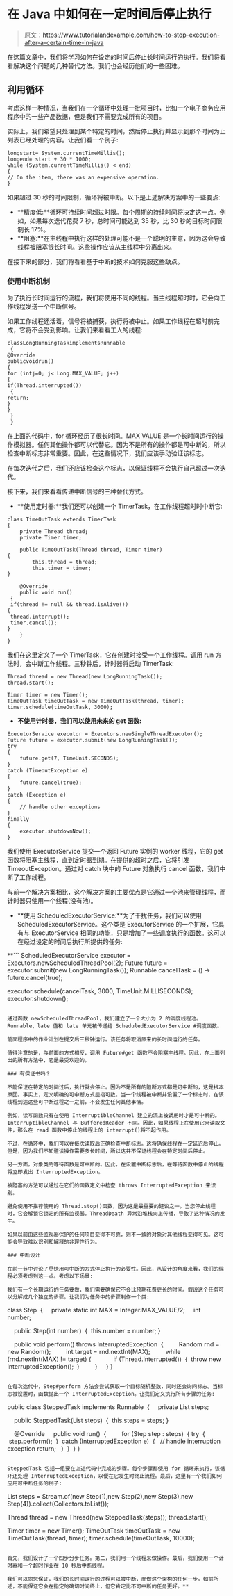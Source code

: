 # 在 Java 中如何在一定时间后停止执行

> 原文：<https://www.tutorialandexample.com/how-to-stop-execution-after-a-certain-time-in-java>

在这篇文章中，我们将学习如何在设定的时间后停止长时间运行的执行。我们将看看解决这个问题的几种替代方法。我们也会经历他们的一些困难。

## 利用循环

考虑这样一种情况，当我们在一个循环中处理一批项目时，比如一个电子商务应用程序中的一些产品数据，但是我们不需要完成所有的项目。

实际上，我们希望只处理到某个特定的时间，然后停止执行并显示到那个时间为止列表已经处理的内容。让我们看一个例子:

```
longstart= System.currentTimeMillis(); 
longend= start + 30 * 1000; 
while (System.currentTimeMillis() < end) 
{ 
// On the item, there was an expensive operation.
} 
```

如果超过 30 秒的时间限制，循环将被中断。以下是上述解决方案中的一些要点:

*   **精度低:**循环可持续时间超过时限。每个周期的持续时间将决定这一点。例如，如果每次迭代花费 7 秒，总时间可能达到 35 秒，比 30 秒的目标时间限制长 17%。
*   **阻塞:**在主线程中执行这样的处理可能不是一个聪明的主意，因为这会导致线程被阻塞很长时间。这些操作应该从主线程中分离出来。

在接下来的部分，我们将看看基于中断的技术如何克服这些缺点。

### 使用中断机制

为了执行长时间运行的流程，我们将使用不同的线程。当主线程超时时，它会向工作线程发送一个中断信号。

如果工作线程还活着，信号将被捕获，执行将被中止。如果工作线程在超时前完成，它将不会受到影响。让我们来看看工人的线程:

```
classLongRunningTaskimplementsRunnable
 {
@Override
publicvoidrun()
{ 
for (intj=0; j< Long.MAX_VALUE; j++) 
{
if(Thread.interrupted())
 {  
return; 
}
} 
 }
 } 
```

在上面的代码中，for 循环经历了很长时间。MAX VALUE 是一个长时间运行的操作模拟器。任何其他操作都可以代替它。因为不是所有的操作都是可中断的，所以检查中断标志非常重要。因此，在这些情况下，我们应该手动验证该标志。

在每次迭代之后，我们还应该检查这个标志，以保证线程不会执行自己超过一次迭代。

接下来，我们来看看传递中断信号的三种替代方式。

*   **使用定时器:**我们还可以创建一个 TimerTask，在工作线程超时时中断它:

```
class TimeOutTask extends TimerTask 
{
    private Thread thread;
    private Timer timer;

    public TimeOutTask(Thread thread, Timer timer) 
{
        this.thread = thread;
        this.timer = timer;
}

    @Override
    public void run()
 {
 if(thread != null && thread.isAlive()) 
{
 thread.interrupt();
 timer.cancel();
}
    }
} 
```

我们在这里定义了一个 TimerTask，它在创建时接受一个工作线程。调用 run 方法时，会中断工作线程。三秒钟后，计时器将启动 TimerTask:

```
Thread thread = new Thread(new LongRunningTask());
thread.start();

Timer timer = new Timer();
TimeOutTask timeOutTask = new TimeOutTask(thread, timer);
timer.schedule(timeOutTask, 3000); 
```

*   **不使用计时器，我们可以使用未来的 get 函数:**

```
ExecutorService executor = Executors.newSingleThreadExecutor();
Future future = executor.submit(new LongRunningTask());
try 
{
    future.get(7, TimeUnit.SECONDS);
} 
catch (TimeoutException e)
{
    future.cancel(true);
} 
catch (Exception e) 
{
    // handle other exceptions
} 
finally 
{
    executor.shutdownNow();
} 
```

我们使用 ExecutorService 提交一个返回 Future 实例的 worker 线程，它的 get 函数将阻塞主线程，直到定时器到期。在提供的超时之后，它将引发 TimeoutException。通过对 catch 块中的 Future 对象执行 cancel 函数，我们中断了工作线程。

与前一个解决方案相比，这个解决方案的主要优点是它通过一个池来管理线程，而计时器只使用一个线程(没有池)。

*   **使用 ScheduledExecutorService:**为了干扰任务，我们可以使用 ScheduledExecutorService。这个类是 ExecutorService 的一个扩展，它具有与 ExecutorService 相同的功能，只是增加了一些调度执行的函数。这可以在经过设定的时间后执行所提供的任务:

 **```
ScheduledExecutorService executor = Executors.newScheduledThreadPool(2);
Future future = executor.submit(new LongRunningTask());
Runnable cancelTask = () -> future.cancel(true);

executor.schedule(cancelTask, 3000, TimeUnit.MILLISECONDS);
executor.shutdown(); 
```

通过函数 newScheduledThreadPool，我们建立了一个大小为 2 的调度线程池。Runnable、late 值和 late 单元被传递给 ScheduledExecutorService #调度函数。

前面程序中的作业计划在提交后三秒钟运行。该任务将取消原来的长时间运行的任务。

值得注意的是，与前面的方式相反，调用 Future#get 函数不会阻塞主线程。因此，在上面列出的所有方法中，它是最受欢迎的。

### 有保证书吗？

不能保证在特定的时间过后，执行就会停止。因为不是所有的阻断方式都是可中断的，这是根本原因。事实上，定义明确的可中断方式屈指可数。当一个线程被中断并设置了一个标志时，在该线程到达这些可中断过程之一之前，不会发生任何其他事情。

例如，读写函数只有在使用 InterruptibleChannel 建立的流上被调用时才是可中断的。InterruptibleChannel 与 BufferedReader 不同。因此，如果线程正在使用它来读取文件，那么在 read 函数中停止的线程上的 interrupt()将不起作用。

不过，在循环中，我们可以在每次读取后正确检查中断标志。这将确保线程在一定延迟后停止。但是，因为我们不知道读操作需要多长时间，所以这并不保证线程会在特定时间后停止。

另一方面，对象类的等待函数是可中断的。因此，在设置中断标志后，在等待函数中停止的线程将立即发出 InterruptedException。

被阻塞的方法可以通过在它们的函数定义中检查 throws InterruptedException 来识别。

避免使用不推荐使用的 Thread.stop()函数，因为这是最重要的建议之一。当您停止线程时，它会解锁它锁定的所有监视器。ThreadDeath 异常沿堆栈向上传播，导致了这种情况的发生。

如果以前由这些监视器保护的任何项目变得不可靠，则不一致的对象对其他线程变得可见。这可能会导致难以识别和解释的非理性行为。

### 中断设计

在前一节中讨论了尽快用可中断的方式停止执行的必要性。因此，从设计的角度来看，我们的编程必须考虑到这一点。考虑以下场景:

我们有一个长期运行的任务要做，我们需要确保它不会比预期花费更长的时间。假设这个任务可以分解成几个独立的步骤。让我们为任务中的步骤制作一个类:

```
class Step 
{
    private static int MAX = Integer.MAX_VALUE/2;
    int number;

    public Step(int number) 
{
 this.number = number;
}

    public void perform() throws InterruptedException
 {
        Random rnd = new Random();
        int target = rnd.nextInt(MAX);
        while (rnd.nextInt(MAX) != target) {
            if (Thread.interrupted()) 
{
 throw new InterruptedException();
 }
        }
    }
} 
```

在每次迭代中，Step#perform 方法会尝试获取一个目标随机整数，同时还会询问标志。当标志被设置时，函数抛出一个 InterruptedException。让我们定义执行所有步骤的任务:

```
public class SteppedTask implements Runnable 
{
    private List<Step> steps;

    public SteppedTask(List<Step> steps) 
{
 this.steps = steps;
}

    @Override
    public void run() 
{
        for (Step step : steps) 
{
try
 {
 step.perform();
 } 
catch (InterruptedException e) 
{
  // handle interruption exception
return;
  }
 }
 }
} 
```

SteppedTask 包括一组要在上述代码中完成的步骤。每个步骤都使用 for 循环来执行，该循环还处理 InterruptedException，以便在它发生时终止流程。最后，这里有一个我们如何应用可中断任务的例子:

```
List<Step> steps = Stream.of(new Step(1),new Step(2),new Step(3),new Step(4)).collect(Collectors.toList());

Thread thread = new Thread(new SteppedTask(steps));
thread.start();

Timer timer = new Timer();
TimeOutTask timeOutTask = new TimeOutTask(thread, timer);
timer.schedule(timeOutTask, 10000); 
```

首先，我们设计了一个四步分步任务。第二，我们用一个线程来做操作。最后，我们使用一个计时器和一个超时作业在 10 秒后中断线程。

我们可以向您保证，我们的长时间运行的过程可以被中断，而做这个架构的任何一步。如前所述，不能保证它会在指定的确切时间终止，但它肯定比不可中断的任务更好。**